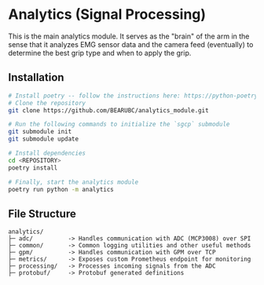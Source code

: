 # Analytics (Signal Processing)
This is the main analytics module. It serves as the "brain" of the arm in the sense that it analyzes EMG sensor data and the camera feed (eventually) to determine the best grip type and when to apply the grip.

## Installation
```bash
# Install poetry -- follow the instructions here: https://python-poetry.org/docs/#installation
# Clone the repository
git clone https://github.com/BEARUBC/analytics_module.git

# Run the following commands to initialize the `sgcp` submodule
git submodule init
git submodule update

# Install dependencies
cd <REPOSITORY>
poetry install

# Finally, start the analytics module
poetry run python -m analytics
```

## File Structure
```
analytics/
├─ adc/          -> Handles communication with ADC (MCP3008) over SPI
├─ common/       -> Common logging utilities and other useful methods
├─ gpm/          -> Handles communication with GPM over TCP 
├─ metrics/      -> Exposes custom Prometheus endpoint for monitoring
├─ processing/   -> Processes incoming signals from the ADC
├─ protobuf/     -> Protobuf generated definitions
```

